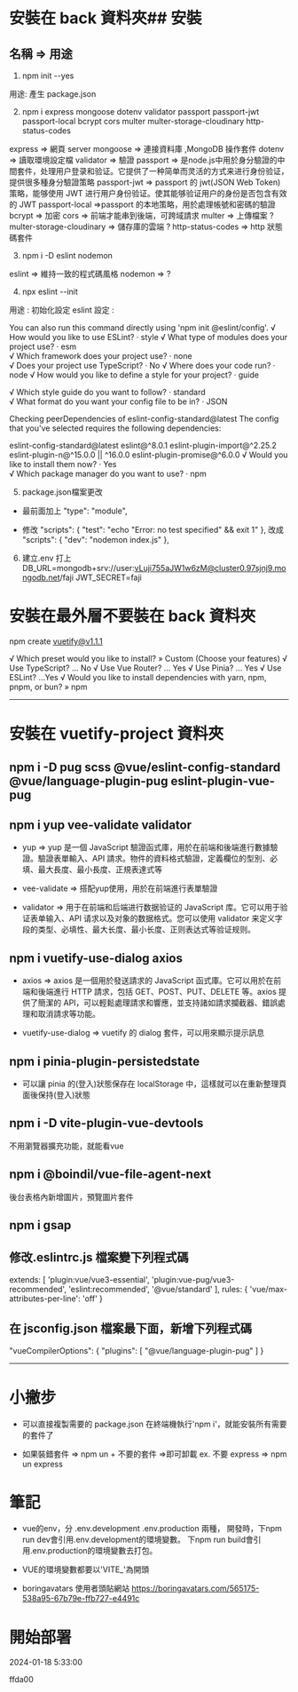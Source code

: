 
# 安裝在 back 資料夾## 安裝
## 名稱 => 用途

1. npm init --yes

用途: 產生 package.json

2. npm i express mongoose dotenv validator passport passport-jwt passport-local bcrypt cors multer multer-storage-cloudinary http-status-codes

express => 網頁 server
mongoose => 連接資料庫 ,MongoDB 操作套件
dotenv => 讀取環境設定檔
validator => 驗證
passport => 是node.js中用於身分驗證的中間套件，处理用户登录和验证。它提供了一种简单而灵活的方式来进行身份验证，提供很多種身分驗證策略
passport-jwt => passport 的 jwt(JSON Web Token) 策略，能够使用 JWT 进行用户身份验证。使其能够验证用户的身份是否包含有效的 JWT
passport-local =>passport 的本地策略，用於處理帳號和密碼的驗證
bcrypt => 加密
cors => 前端才能串到後端，可跨域請求
multer => 上傳檔案 ?
multer-storage-cloudinary => 儲存庫的雲端 ?
http-status-codes => http 狀態碼套件

3. npm i -D eslint nodemon

eslint => 維持一致的程式碼風格
nodemon => ?

4. npx eslint --init

用途 : 初始化設定 eslint
設定 : 

You can also run this command directly using 'npm init @eslint/config'.
√ How would you like to use ESLint? · style
√ What type of modules does your project use? · esm    
√ Which framework does your project use? · none        
√ Does your project use TypeScript? · No 
√ Where does your code run? · node
√ How would you like to define a style for your project? · guide

√ Which style guide do you want to follow? · standard  
√ What format do you want your config file to be in? · JSON

Checking peerDependencies of eslint-config-standard@latest
The config that you've selected requires the following dependencies:

eslint-config-standard@latest eslint@^8.0.1 eslint-plugin-import@^2.25.2 eslint-plugin-n@^15.0.0 || ^16.0.0  eslint-plugin-promise@^6.0.0
√ Would you like to install them now? · Yes       
√ Which package manager do you want to use? · npm  

5. package.json檔案更改
 - 最前面加上 "type": "module",

 - 修改
 "scripts": {
    "test": "echo \"Error: no test specified\" && exit 1"
  },
  改成
   "scripts": {
    "dev": "nodemon index.js"
  },


6. 建立.env 
打上
DB_URL=mongodb+srv://user:vLuji755aJW1w6zM@cluster0.97sjnj9.mongodb.net/faji
JWT_SECRET=faji





# 安裝在最外層不要裝在 back 資料夾
npm create vuetify@v1.1.1

√ Which preset would you like to install? » Custom (Choose your features)
√ Use TypeScript? ... No 
√ Use Vue Router? ... Yes
√ Use Pinia? ... Yes
√ Use ESLint? ...Yes
√ Would you like to install dependencies with yarn, npm, pnpm, or bun? » npm

-----------------

# 安裝在 vuetify-project 資料夾

## npm i -D pug scss @vue/eslint-config-standard @vue/language-plugin-pug eslint-plugin-vue-pug 

## npm i yup vee-validate validator

- yup => yup 是一個 JavaScript 驗證函式庫，用於在前端和後端進行數據驗證。驗證表單輸入、API 請求。物件的資料格式驗證，定義欄位的型別、必填、最大長度、最小長度、正規表達式等

- vee-validate => 搭配yup使用，用於在前端進行表單驗證
- validator   => 用于在前端和后端进行数据验证的 JavaScript 库。它可以用于验证表单输入、API 请求以及对象的数据格式。您可以使用 validator 来定义字段的类型、必填性、最大长度、最小长度、正则表达式等验证规则。

## npm i vuetify-use-dialog axios

- axios => axios 是一個用於發送請求的 JavaScript 函式庫。它可以用於在前端和後端進行 HTTP 請求，包括 GET、POST、PUT、DELETE 等。axios 提供了簡潔的 API，可以輕鬆處理請求和響應，並支持諸如請求攔截器、錯誤處理和取消請求等功能。

- vuetify-use-dialog => vuetify 的 dialog 套件，可以用來顯示提示訊息

## npm i pinia-plugin-persistedstate

- 可以讓 pinia 的(登入)狀態保存在 localStorage 中，這樣就可以在重新整理頁面後保持(登入)狀態

## npm i -D vite-plugin-vue-devtools
不用瀏覽器擴充功能，就能看vue

## npm i @boindil/vue-file-agent-next
後台表格內新增圖片，預覽圖片套件

## npm i gsap
<!-- 設定樣式 -->

## 修改.eslintrc.js 檔案變下列程式碼

extends: [
'plugin:vue/vue3-essential',
'plugin:vue-pug/vue3-recommended',
'eslint:recommended',
'@vue/standard'
],
rules: {
'vue/max-attributes-per-line': 'off'
}

## 在 jsconfig.json 檔案最下面，新增下列程式碼

"vueCompilerOptions": {
"plugins": [
"@vue/language-plugin-pug"
]
}


-----------------------

# 小撇步

- 可以直接複製需要的 package.json 在終端機執行'npm i'，就能安裝所有需要的套件了

- 如果裝錯套件 => npm un + 不要的套件 =>即可卸載 ex. 不要 express => npm un express

# 筆記

- vue的env，分 .env.development .env.production 兩種，
開發時，下npm run dev會引用.env.development的環境變數。
下npm run build會引用.env.production的環境變數去打包。

- VUE的環境變數都要以'VITE_'為開頭

- boringavatars 使用者頭貼網站
https://boringavatars.com/565175-538a95-67b79e-ffb727-e4491c


# 開始部署
2024-01-18 5:33:00 

ffda00